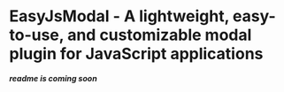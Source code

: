 # EasyJsModal - A lightweight, easy-to-use, and customizable modal plugin for JavaScript applications

___readme is coming soon___
